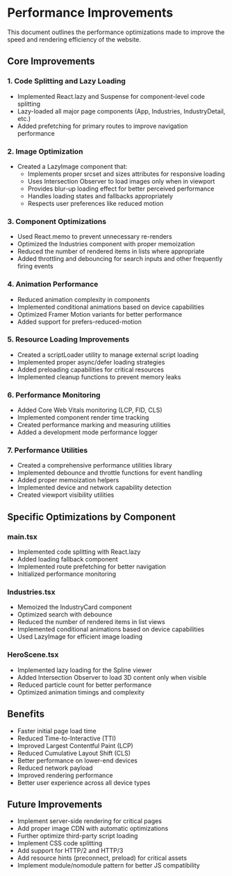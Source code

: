 # Performance Improvements

This document outlines the performance optimizations made to improve the speed and rendering efficiency of the website.

## Core Improvements

### 1. Code Splitting and Lazy Loading
- Implemented React.lazy and Suspense for component-level code splitting
- Lazy-loaded all major page components (App, Industries, IndustryDetail, etc.)
- Added prefetching for primary routes to improve navigation performance

### 2. Image Optimization
- Created a LazyImage component that:
  - Implements proper srcset and sizes attributes for responsive loading
  - Uses Intersection Observer to load images only when in viewport
  - Provides blur-up loading effect for better perceived performance
  - Handles loading states and fallbacks appropriately
  - Respects user preferences like reduced motion

### 3. Component Optimizations
- Used React.memo to prevent unnecessary re-renders
- Optimized the Industries component with proper memoization
- Reduced the number of rendered items in lists where appropriate
- Added throttling and debouncing for search inputs and other frequently firing events

### 4. Animation Performance
- Reduced animation complexity in components
- Implemented conditional animations based on device capabilities
- Optimized Framer Motion variants for better performance
- Added support for prefers-reduced-motion

### 5. Resource Loading Improvements
- Created a scriptLoader utility to manage external script loading
- Implemented proper async/defer loading strategies
- Added preloading capabilities for critical resources
- Implemented cleanup functions to prevent memory leaks

### 6. Performance Monitoring
- Added Core Web Vitals monitoring (LCP, FID, CLS)
- Implemented component render time tracking
- Created performance marking and measuring utilities
- Added a development mode performance logger

### 7. Performance Utilities
- Created a comprehensive performance utilities library
- Implemented debounce and throttle functions for event handling
- Added proper memoization helpers
- Implemented device and network capability detection
- Created viewport visibility utilities

## Specific Optimizations by Component

### main.tsx
- Implemented code splitting with React.lazy
- Added loading fallback component
- Implemented route prefetching for better navigation
- Initialized performance monitoring

### Industries.tsx
- Memoized the IndustryCard component
- Optimized search with debounce
- Reduced the number of rendered items in list views
- Implemented conditional animations based on device capabilities
- Used LazyImage for efficient image loading

### HeroScene.tsx
- Implemented lazy loading for the Spline viewer
- Added Intersection Observer to load 3D content only when visible
- Reduced particle count for better performance
- Optimized animation timings and complexity

## Benefits

- Faster initial page load time
- Reduced Time-to-Interactive (TTI)
- Improved Largest Contentful Paint (LCP)
- Reduced Cumulative Layout Shift (CLS)
- Better performance on lower-end devices
- Reduced network payload
- Improved rendering performance
- Better user experience across all device types

## Future Improvements

- Implement server-side rendering for critical pages
- Add proper image CDN with automatic optimizations
- Further optimize third-party script loading
- Implement CSS code splitting
- Add support for HTTP/2 and HTTP/3
- Add resource hints (preconnect, preload) for critical assets
- Implement module/nomodule pattern for better JS compatibility 